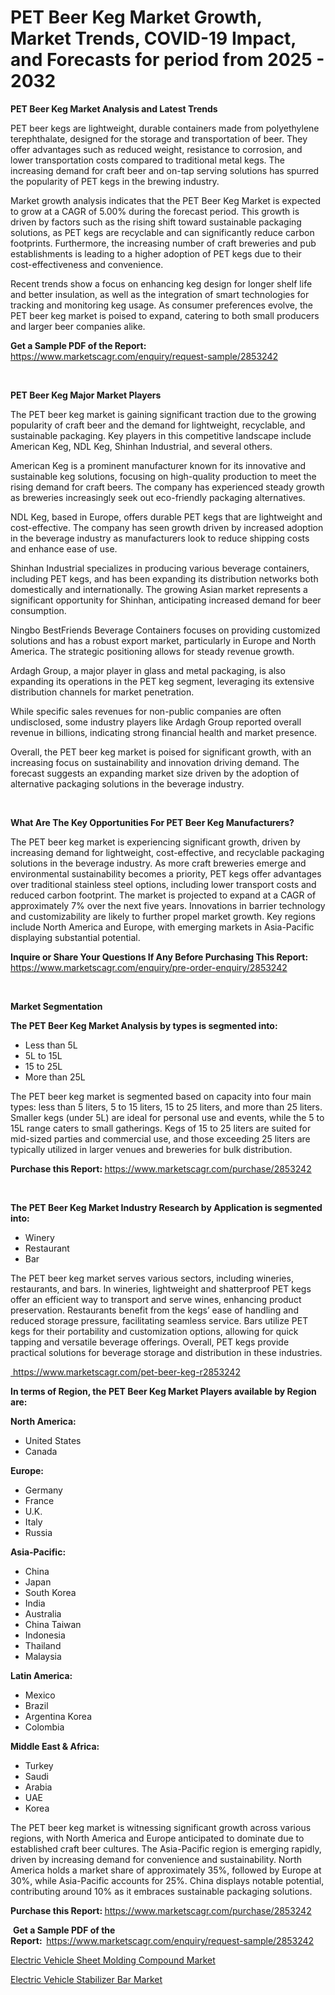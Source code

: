 <p><h1>PET Beer Keg Market Growth, Market Trends, COVID-19 Impact, and Forecasts for period from 2025 - 2032</h1></p><p><strong>PET Beer Keg Market Analysis and Latest Trends</strong></p>
<p><p>PET beer kegs are lightweight, durable containers made from polyethylene terephthalate, designed for the storage and transportation of beer. They offer advantages such as reduced weight, resistance to corrosion, and lower transportation costs compared to traditional metal kegs. The increasing demand for craft beer and on-tap serving solutions has spurred the popularity of PET kegs in the brewing industry.</p><p>Market growth analysis indicates that the PET Beer Keg Market is expected to grow at a CAGR of 5.00% during the forecast period. This growth is driven by factors such as the rising shift toward sustainable packaging solutions, as PET kegs are recyclable and can significantly reduce carbon footprints. Furthermore, the increasing number of craft breweries and pub establishments is leading to a higher adoption of PET kegs due to their cost-effectiveness and convenience.</p><p>Recent trends show a focus on enhancing keg design for longer shelf life and better insulation, as well as the integration of smart technologies for tracking and monitoring keg usage. As consumer preferences evolve, the PET beer keg market is poised to expand, catering to both small producers and larger beer companies alike.</p></p>
<p><strong>Get a Sample PDF of the Report:&nbsp;</strong> <a href="https://www.marketscagr.com/enquiry/request-sample/2853242?utm_campaign=1905&utm_medium=2&utm_source=Github&utm_content=ia&utm_term=11032025&utm_id=pet-beer-keg">https://www.marketscagr.com/enquiry/request-sample/2853242</a></p>
<p>&nbsp;</p>
<p><strong>PET Beer Keg Major Market Players</strong></p>
<p><p>The PET beer keg market is gaining significant traction due to the growing popularity of craft beer and the demand for lightweight, recyclable, and sustainable packaging. Key players in this competitive landscape include American Keg, NDL Keg, Shinhan Industrial, and several others.</p><p>American Keg is a prominent manufacturer known for its innovative and sustainable keg solutions, focusing on high-quality production to meet the rising demand for craft beers. The company has experienced steady growth as breweries increasingly seek out eco-friendly packaging alternatives.</p><p>NDL Keg, based in Europe, offers durable PET kegs that are lightweight and cost-effective. The company has seen growth driven by increased adoption in the beverage industry as manufacturers look to reduce shipping costs and enhance ease of use.</p><p>Shinhan Industrial specializes in producing various beverage containers, including PET kegs, and has been expanding its distribution networks both domestically and internationally. The growing Asian market represents a significant opportunity for Shinhan, anticipating increased demand for beer consumption.</p><p>Ningbo BestFriends Beverage Containers focuses on providing customized solutions and has a robust export market, particularly in Europe and North America. The strategic positioning allows for steady revenue growth.</p><p>Ardagh Group, a major player in glass and metal packaging, is also expanding its operations in the PET keg segment, leveraging its extensive distribution channels for market penetration.</p><p>While specific sales revenues for non-public companies are often undisclosed, some industry players like Ardagh Group reported overall revenue in billions, indicating strong financial health and market presence.</p><p>Overall, the PET beer keg market is poised for significant growth, with an increasing focus on sustainability and innovation driving demand. The forecast suggests an expanding market size driven by the adoption of alternative packaging solutions in the beverage industry.</p></p>
<p>&nbsp;</p>
<p><strong>What Are The Key Opportunities For PET Beer Keg Manufacturers?</strong></p>
<p><p>The PET beer keg market is experiencing significant growth, driven by increasing demand for lightweight, cost-effective, and recyclable packaging solutions in the beverage industry. As more craft breweries emerge and environmental sustainability becomes a priority, PET kegs offer advantages over traditional stainless steel options, including lower transport costs and reduced carbon footprint. The market is projected to expand at a CAGR of approximately 7% over the next five years. Innovations in barrier technology and customizability are likely to further propel market growth. Key regions include North America and Europe, with emerging markets in Asia-Pacific displaying substantial potential.</p></p>
<p><strong>Inquire or Share Your Questions If Any Before Purchasing This Report:</strong> <a href="https://www.marketscagr.com/enquiry/pre-order-enquiry/2853242?utm_campaign=1905&utm_medium=2&utm_source=Github&utm_content=ia&utm_term=11032025&utm_id=pet-beer-keg">https://www.marketscagr.com/enquiry/pre-order-enquiry/2853242</a></p>
<p>&nbsp;</p>
<p><strong>Market Segmentation</strong></p>
<p><strong>The PET Beer Keg Market Analysis by types is segmented into:</strong></p>
<p><ul><li>Less than 5L</li><li>5L to 15L</li><li>15 to 25L</li><li>More than 25L</li></ul></p>
<p><p>The PET beer keg market is segmented based on capacity into four main types: less than 5 liters, 5 to 15 liters, 15 to 25 liters, and more than 25 liters. Smaller kegs (under 5L) are ideal for personal use and events, while the 5 to 15L range caters to small gatherings. Kegs of 15 to 25 liters are suited for mid-sized parties and commercial use, and those exceeding 25 liters are typically utilized in larger venues and breweries for bulk distribution.</p></p>
<p><strong>Purchase this Report:&nbsp;</strong><a href="https://www.marketscagr.com/purchase/2853242?utm_campaign=1905&utm_medium=2&utm_source=Github&utm_content=ia&utm_term=11032025&utm_id=pet-beer-keg">https://www.marketscagr.com/purchase/2853242</a></p>
<p>&nbsp;</p>
<p><strong>The PET Beer Keg Market Industry Research by Application is segmented into:</strong></p>
<p><ul><li>Winery</li><li>Restaurant</li><li>Bar</li></ul></p>
<p><p>The PET beer keg market serves various sectors, including wineries, restaurants, and bars. In wineries, lightweight and shatterproof PET kegs offer an efficient way to transport and serve wines, enhancing product preservation. Restaurants benefit from the kegs’ ease of handling and reduced storage pressure, facilitating seamless service. Bars utilize PET kegs for their portability and customization options, allowing for quick tapping and versatile beverage offerings. Overall, PET kegs provide practical solutions for beverage storage and distribution in these industries.</p></p>
<p><a href="https://www.marketscagr.com/pet-beer-keg-r2853242?utm_campaign=1905&utm_medium=2&utm_source=Github&utm_content=ia&utm_term=11032025&utm_id=pet-beer-keg">&nbsp;https://www.marketscagr.com/pet-beer-keg-r2853242</a></p>
<p><strong>In terms of Region, the PET Beer Keg Market Players available by Region are:</strong></p>
<p>
    <p> <strong> North America: </strong>
        <ul>
            <li>United States</li>
            <li>Canada</li>
        </ul>
        </p> 
    <p> <strong> Europe: </strong>
        <ul>
            <li>Germany</li>
            <li>France</li>
            <li>U.K.</li>
            <li>Italy</li>
            <li>Russia</li>
        </ul>
        </p> 
    <p> <strong> Asia-Pacific: </strong>
        <ul>
            <li>China</li>
            <li>Japan</li>
            <li>South Korea</li>
            <li>India</li>
            <li>Australia</li>
            <li>China Taiwan</li>
            <li>Indonesia</li>
            <li>Thailand</li>
            <li>Malaysia</li>
        </ul>
        </p> 
    <p> <strong> Latin America: </strong>
        <ul>
            <li>Mexico</li>
            <li>Brazil</li>
            <li>Argentina Korea</li>
            <li>Colombia</li>
        </ul>
        </p> 
    <p> <strong> Middle East & Africa: </strong>
        <ul>
            <li>Turkey</li>
            <li>Saudi</li>
            <li>Arabia</li>
            <li>UAE</li>
            <li>Korea</li>
        </ul>
    </p>
    </p>
<p><p>The PET beer keg market is witnessing significant growth across various regions, with North America and Europe anticipated to dominate due to established craft beer cultures. The Asia-Pacific region is emerging rapidly, driven by increasing demand for convenience and sustainability. North America holds a market share of approximately 35%, followed by Europe at 30%, while Asia-Pacific accounts for 25%. China displays notable potential, contributing around 10% as it embraces sustainable packaging solutions.</p></p>
<p><strong>Purchase this Report: </strong><a href="https://www.marketscagr.com/purchase/2853242?utm_campaign=1905&utm_medium=2&utm_source=Github&utm_content=ia&utm_term=11032025&utm_id=pet-beer-keg">https://www.marketscagr.com/purchase/2853242</a></p>
<p>&nbsp;<strong>Get a Sample PDF of the Report:&nbsp;&nbsp;</strong><a href="https://www.marketscagr.com/enquiry/request-sample/2853242?utm_campaign=1905&utm_medium=2&utm_source=Github&utm_content=ia&utm_term=11032025&utm_id=pet-beer-keg">https://www.marketscagr.com/enquiry/request-sample/2853242</a></p>
<p><strong></strong></p>
<p><p><a href="https://github.com/SamiaChowdhury801/Market-Research-Report-List-2/blob/main/electric-vehicle-sheet-molding-compound-market.md?utm_campaign=1905&utm_medium=2&utm_source=Github&utm_content=ia&utm_term=11032025&utm_id=pet-beer-keg">Electric Vehicle Sheet Molding Compound Market</a></p><p><a href="https://github.com/LilianFaulkner65/Market-Research-Report-List-2/blob/main/electric-vehicle-stabilizer-bar-market.md?utm_campaign=1905&utm_medium=2&utm_source=Github&utm_content=ia&utm_term=11032025&utm_id=pet-beer-keg">Electric Vehicle Stabilizer Bar Market</a></p></p>